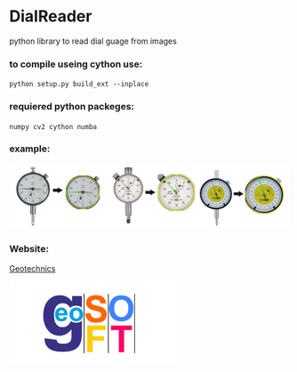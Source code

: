 # DialReader
python library to read dial guage from images

### to compile useing cython use:
`python setup.py build_ext --inplace`
### requiered python packeges:
`numpy cv2 cython numba`

### example:
![Example](/img/example.jpg)

### Website:
[Geotechnics](http:\\www.geotechegypt.com)

<img src="/img/geosoft.png" width="300px" />

